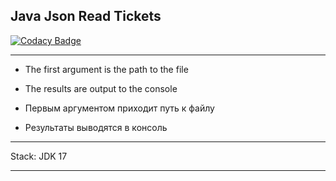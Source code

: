 ## Java Json Read Tickets

[![Codacy Badge](https://app.codacy.com/project/badge/Grade/0c566bb478d2448abd9b63ee86923357)](https://www.codacy.com/gh/AndreiBudevich/readtickets/dashboard?utm_source=github.com&amp;utm_medium=referral&amp;utm_content=AndreiBudevich/readtickets&amp;utm_campaign=Badge_Grade)

-----------------------------


* The first argument is the path to the file
* The results are output to the console


* Первым аргументом приходит путь к файлу
* Результаты выводятся в консоль


-----------------------------

Stack: JDK 17
_____________________________

